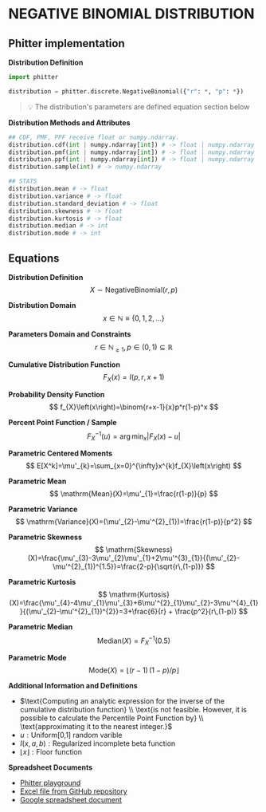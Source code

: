 # NEGATIVE BINOMIAL DISTRIBUTION

## Phitter implementation

**Distribution Definition**

```python
import phitter

distribution = phitter.discrete.NegativeBinomial({"r": *, "p": *})
```

> 💡 The distribution's parameters are defined equation section below

**Distribution Methods and Attributes**

```python
## CDF, PMF, PPF receive float or numpy.ndarray.
distribution.cdf(int | numpy.ndarray[int]) # -> float | numpy.ndarray
distribution.pmf(int | numpy.ndarray[int]) # -> float | numpy.ndarray
distribution.ppf(int | numpy.ndarray[int]) # -> float | numpy.ndarray
distribution.sample(int) # -> numpy.ndarray

## STATS
distribution.mean # -> float
distribution.variance # -> float
distribution.standard_deviation # -> float
distribution.skewness # -> float
distribution.kurtosis # -> float
distribution.median # -> int
distribution.mode # -> int
```

## Equations

**Distribution Definition**
$$ X\sim\mathrm{NegativeBinomial}\left(r,p\right) $$

**Distribution Domain**
$$ x\in\mathbb{N}\equiv \left\{0,1,2,\dots\right\} $$

**Parameters Domain and Constraints**
$$ r\in\mathbb{N}_{\geqslant 1}, p\in\left(0,1\right)\subseteq\mathbb{R} $$

**Cumulative Distribution Function**
$$ F_{X}\left(x\right)=I(p,r,x+1) $$

**Probability Density Function**
$$ f_{X}\left(x\right)=\binom{r+x-1}{x}p^r(1-p)^x $$

**Percent Point Function / Sample**
$$ F^{-1}_{X}\left(u\right)=\arg\min_{x}\left| F_{X}\left(x\right)-u \right| $$

**Parametric Centered Moments**
$$ E[X^k]=\mu'_{k}=\sum_{x=0}^{\infty}x^{k}f_{X}\left(x\right) $$

**Parametric Mean**
$$ \mathrm{Mean}(X)=\mu'_{1}=\frac{r(1-p)}{p} $$

**Parametric Variance**
$$ \mathrm{Variance}(X)=(\mu'_{2}-\mu'^{2}_{1})=\frac{r(1-p)}{p^2} $$

**Parametric Skewness**
$$ \mathrm{Skewness}(X)=\frac{\mu'_{3}-3\mu'_{2}\mu'_{1}+2\mu'^{3}_{1}}{(\mu'_{2}-\mu'^{2}_{1})^{1.5}}=\frac{2-p}{\sqrt{r\,(1-p)}} $$

**Parametric Kurtosis**
$$ \mathrm{Kurtosis}(X)=\frac{\mu'_{4}-4\mu'_{1}\mu'_{3}+6\mu'^{2}_{1}\mu'_{2}-3\mu'^{4}_{1}}{(\mu'_{2}-\mu'^{2}_{1})^{2}}=3+\frac{6}{r} + \frac{p^2}{r\,(1-p)} $$

**Parametric Median**
$$ \mathrm{Median}(X)=F^{-1}_{X}\left(0.5\right) $$

**Parametric Mode**
$$ \mathrm{Mode}(X)=\lfloor(r-1)\,(1-p)/p\rfloor $$

**Additional Information and Definitions**
- $\text{Computing an analytic expression for the inverse of the cumulative distribution function} \\ \text{is not feasible. However, it is possible to calculate the Percentile Point Function by} \\ \text{approximating it to the nearest integer.}$
- $u:\text{Uniform[0,1] random varible}$
- $I\left(x,a,b\right):\text{Regularized incomplete beta function}$
- $\lfloor{x}\rfloor: \text{Floor function}$

**Spreadsheet Documents**

-   [Phitter playground](https://phitter.io/distributions/discrete/negative_binomial)
-   [Excel file from GitHub repository](https://github.com/phitterio/phitter-files/blob/main/discrete/negative_binomial.xlsx)
-   [Google spreadsheet document](https://docs.google.com/spreadsheets/d/1xmCWBiswdW5s7SIhwT2nrdQxLFAb6hw73iy52_nvjQE)
    